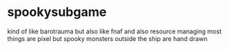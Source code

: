 # spookysubgame

kind of like barotrauma but also like fnaf and also resource managing
most things are pixel but spooky monsters outside the ship are hand drawn

